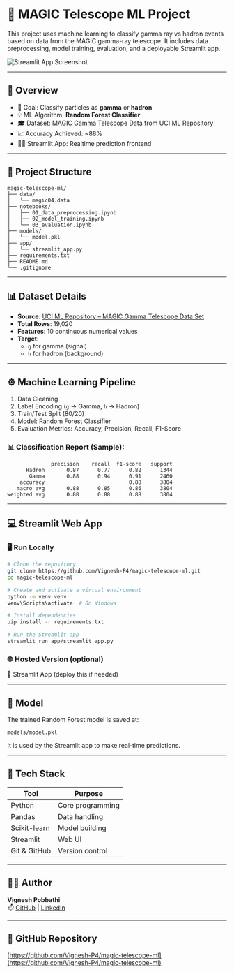 
# 🔭 MAGIC Telescope ML Project

This project uses machine learning to classify gamma ray vs hadron events based on data from the MAGIC gamma-ray telescope. It includes data preprocessing, model training, evaluation, and a deployable Streamlit app.

![Streamlit App Screenshot](https://github.com/Vignesh-P4/magic-telescope-ml/raw/main/images/app_screenshot.png)

---

## 📌 Overview

- 🎯 Goal: Classify particles as **gamma** or **hadron**
- 💡 ML Algorithm: **Random Forest Classifier**
- 🎓 Dataset: MAGIC Gamma Telescope Data from UCI ML Repository
- 📈 Accuracy Achieved: ~88%
- 🧑‍💻 Streamlit App: Realtime prediction frontend

---

## 📁 Project Structure

```
magic-telescope-ml/
├── data/
│   └── magic04.data
├── notebooks/
│   ├── 01_data_preprocessing.ipynb
│   ├── 02_model_training.ipynb
│   └── 03_evaluation.ipynb
├── models/
│   └── model.pkl
├── app/
│   └── streamlit_app.py
├── requirements.txt
├── README.md
└── .gitignore
```

---

## 📊 Dataset Details

- **Source**: [UCI ML Repository – MAGIC Gamma Telescope Data Set](https://archive.ics.uci.edu/ml/datasets/MAGIC+Gamma+Telescope)
- **Total Rows**: 19,020
- **Features**: 10 continuous numerical values
- **Target**:  
  - `g` for gamma (signal)  
  - `h` for hadron (background)

---

## ⚙️ Machine Learning Pipeline

1. Data Cleaning
2. Label Encoding (`g` → Gamma, `h` → Hadron)
3. Train/Test Split (80/20)
4. Model: Random Forest Classifier
5. Evaluation Metrics: Accuracy, Precision, Recall, F1-Score

### 📊 Classification Report (Sample):

```
              precision    recall  f1-score   support
      Hadron       0.87      0.77      0.82      1344
       Gamma       0.88      0.94      0.91      2460
    accuracy                           0.88      3804
   macro avg       0.88      0.85      0.86      3804
weighted avg       0.88      0.88      0.88      3804
```

---

## 💻 Streamlit Web App

### 🖥️ Run Locally

```bash
# Clone the repository
git clone https://github.com/Vignesh-P4/magic-telescope-ml.git
cd magic-telescope-ml

# Create and activate a virtual environment
python -m venv venv
venv\Scripts\activate  # On Windows

# Install dependencies
pip install -r requirements.txt

# Run the Streamlit app
streamlit run app/streamlit_app.py
```

### 🌐 Hosted Version (optional)
🔗 Streamlit App (deploy this if needed)

---

## 🤖 Model

The trained Random Forest model is saved at:

```
models/model.pkl
```

It is used by the Streamlit app to make real-time predictions.

---

## 🧰 Tech Stack

| Tool        | Purpose           |
|-------------|-------------------|
| Python      | Core programming  |
| Pandas      | Data handling     |
| Scikit-learn| Model building    |
| Streamlit   | Web UI            |
| Git & GitHub| Version control   |

---

## 👨‍💻 Author

**Vignesh Pobbathi**  
📫 [GitHub](https://github.com/Vignesh-P4) | [LinkedIn](https://www.linkedin.com/in/vignesh-p4)

---

## 🔗 GitHub Repository

[https://github.com/Vignesh-P4/magic-telescope-ml](https://github.com/Vignesh-P4/magic-telescope-ml)
